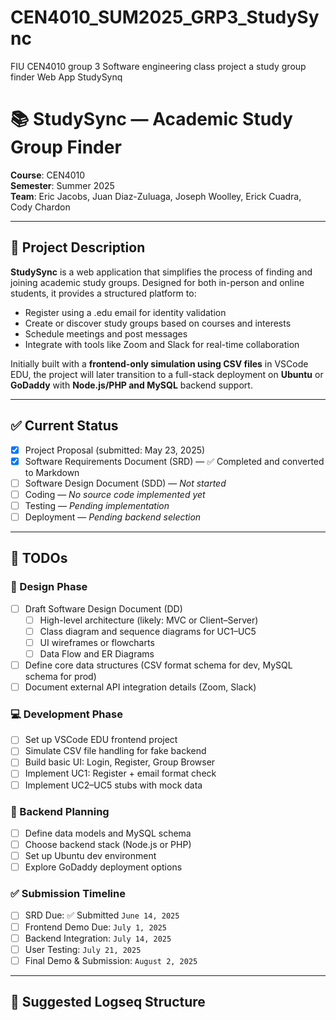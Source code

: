 # CEN4010_SUM2025_GRP3_StudySync
FIU CEN4010 group 3 Software engineering class project a study group finder Web App StudySynq
# 📚 StudySync — Academic Study Group Finder

**Course**: CEN4010  
**Semester**: Summer 2025  
**Team**: Eric Jacobs, Juan Diaz-Zuluaga, Joseph Woolley, Erick Cuadra, Cody Chardon  

---

## 📝 Project Description

**StudySync** is a web application that simplifies the process of finding and joining academic study groups. Designed for both in-person and online students, it provides a structured platform to:

- Register using a .edu email for identity validation
- Create or discover study groups based on courses and interests
- Schedule meetings and post messages
- Integrate with tools like Zoom and Slack for real-time collaboration

Initially built with a **frontend-only simulation using CSV files** in VSCode EDU, the project will later transition to a full-stack deployment on **Ubuntu** or **GoDaddy** with **Node.js/PHP and MySQL** backend support.

---

## ✅ Current Status

- [x] Project Proposal (submitted: May 23, 2025)
- [x] Software Requirements Document (SRD) — ✅ Completed and converted to Markdown
- [ ] Software Design Document (SDD) — *Not started*
- [ ] Coding — *No source code implemented yet*
- [ ] Testing — *Pending implementation*
- [ ] Deployment — *Pending backend selection*

---

## 📌 TODOs

### 🔧 Design Phase
- [ ] Draft Software Design Document (DD)
  - [ ] High-level architecture (likely: MVC or Client–Server)
  - [ ] Class diagram and sequence diagrams for UC1–UC5
  - [ ] UI wireframes or flowcharts
  - [ ] Data Flow and ER Diagrams
- [ ] Define core data structures (CSV format schema for dev, MySQL schema for prod)
- [ ] Document external API integration details (Zoom, Slack)

### 💻 Development Phase
- [ ] Set up VSCode EDU frontend project
- [ ] Simulate CSV file handling for fake backend
- [ ] Build basic UI: Login, Register, Group Browser
- [ ] Implement UC1: Register + email format check
- [ ] Implement UC2–UC5 stubs with mock data

### 🔁 Backend Planning
- [ ] Define data models and MySQL schema
- [ ] Choose backend stack (Node.js or PHP)
- [ ] Set up Ubuntu dev environment
- [ ] Explore GoDaddy deployment options

### ✅ Submission Timeline
- [ ] SRD Due: ✅ Submitted `June 14, 2025`
- [ ] Frontend Demo Due: `July 1, 2025`
- [ ] Backend Integration: `July 14, 2025`
- [ ] User Testing: `July 21, 2025`
- [ ] Final Demo & Submission: `August 2, 2025`

---

## 📂 Suggested Logseq Structure

